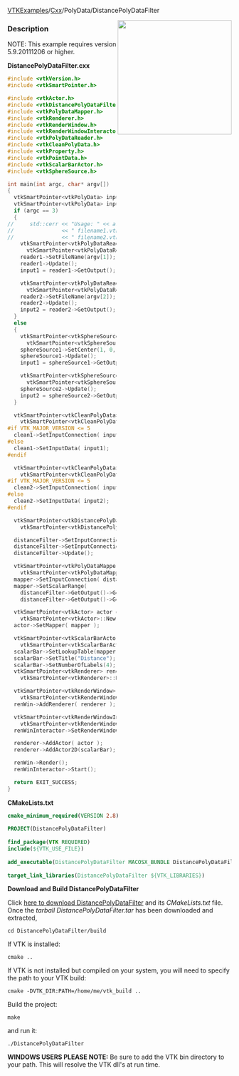 [VTKExamples](Home)/[Cxx](Cxx)/PolyData/DistancePolyDataFilter

<img align="right" src="https://github.com/lorensen/VTKExamples/raw/master/Testing/Baseline/PolyData/TestDistancePolyDataFilter.png" width="256" />

### Description
NOTE: This example requires version 5.9.20111206 or higher.

**DistancePolyDataFilter.cxx**
```c++
#include <vtkVersion.h>
#include <vtkSmartPointer.h>

#include <vtkActor.h>
#include <vtkDistancePolyDataFilter.h>
#include <vtkPolyDataMapper.h>
#include <vtkRenderer.h>
#include <vtkRenderWindow.h>
#include <vtkRenderWindowInteractor.h>
#include <vtkPolyDataReader.h>
#include <vtkCleanPolyData.h>
#include <vtkProperty.h>
#include <vtkPointData.h>
#include <vtkScalarBarActor.h>
#include <vtkSphereSource.h>

int main(int argc, char* argv[])
{
  vtkSmartPointer<vtkPolyData> input1;
  vtkSmartPointer<vtkPolyData> input2;
  if (argc == 3)
  {
//     std::cerr << "Usage: " << argv[0]
//               << " filename1.vtk"
//               << " filename2.vtk" << std::endl;
    vtkSmartPointer<vtkPolyDataReader> reader1 =
      vtkSmartPointer<vtkPolyDataReader>::New();
    reader1->SetFileName(argv[1]);
    reader1->Update();
    input1 = reader1->GetOutput();

    vtkSmartPointer<vtkPolyDataReader> reader2 =
      vtkSmartPointer<vtkPolyDataReader>::New();
    reader2->SetFileName(argv[2]);
    reader2->Update();
    input2 = reader2->GetOutput();
  }
  else
  {
    vtkSmartPointer<vtkSphereSource> sphereSource1 =
      vtkSmartPointer<vtkSphereSource>::New();
    sphereSource1->SetCenter(1, 0, 0);
    sphereSource1->Update();
    input1 = sphereSource1->GetOutput();

    vtkSmartPointer<vtkSphereSource> sphereSource2 =
      vtkSmartPointer<vtkSphereSource>::New();
    sphereSource2->Update();
    input2 = sphereSource2->GetOutput();
  }

  vtkSmartPointer<vtkCleanPolyData> clean1 =
    vtkSmartPointer<vtkCleanPolyData>::New();
#if VTK_MAJOR_VERSION <= 5
  clean1->SetInputConnection( input1->GetProducerPort());
#else
  clean1->SetInputData( input1);
#endif

  vtkSmartPointer<vtkCleanPolyData> clean2 =
    vtkSmartPointer<vtkCleanPolyData>::New();
#if VTK_MAJOR_VERSION <= 5
  clean2->SetInputConnection( input2->GetProducerPort());
#else
  clean2->SetInputData( input2);
#endif

  vtkSmartPointer<vtkDistancePolyDataFilter> distanceFilter =
    vtkSmartPointer<vtkDistancePolyDataFilter>::New();

  distanceFilter->SetInputConnection( 0, clean1->GetOutputPort() );
  distanceFilter->SetInputConnection( 1, clean2->GetOutputPort() );
  distanceFilter->Update();

  vtkSmartPointer<vtkPolyDataMapper> mapper =
    vtkSmartPointer<vtkPolyDataMapper>::New();
  mapper->SetInputConnection( distanceFilter->GetOutputPort() );
  mapper->SetScalarRange(
    distanceFilter->GetOutput()->GetPointData()->GetScalars()->GetRange()[0],
    distanceFilter->GetOutput()->GetPointData()->GetScalars()->GetRange()[1]);

  vtkSmartPointer<vtkActor> actor =
    vtkSmartPointer<vtkActor>::New();
  actor->SetMapper( mapper );

  vtkSmartPointer<vtkScalarBarActor> scalarBar =
    vtkSmartPointer<vtkScalarBarActor>::New();
  scalarBar->SetLookupTable(mapper->GetLookupTable());
  scalarBar->SetTitle("Distance");
  scalarBar->SetNumberOfLabels(4);
  vtkSmartPointer<vtkRenderer> renderer =
    vtkSmartPointer<vtkRenderer>::New();

  vtkSmartPointer<vtkRenderWindow> renWin =
    vtkSmartPointer<vtkRenderWindow>::New();
  renWin->AddRenderer( renderer );

  vtkSmartPointer<vtkRenderWindowInteractor> renWinInteractor =
    vtkSmartPointer<vtkRenderWindowInteractor>::New();
  renWinInteractor->SetRenderWindow( renWin );

  renderer->AddActor( actor );
  renderer->AddActor2D(scalarBar);

  renWin->Render();
  renWinInteractor->Start();

  return EXIT_SUCCESS;
}
```
**CMakeLists.txt**
```cmake
cmake_minimum_required(VERSION 2.8)
 
PROJECT(DistancePolyDataFilter)
 
find_package(VTK REQUIRED)
include(${VTK_USE_FILE})
 
add_executable(DistancePolyDataFilter MACOSX_BUNDLE DistancePolyDataFilter.cxx)
 
target_link_libraries(DistancePolyDataFilter ${VTK_LIBRARIES})
```

**Download and Build DistancePolyDataFilter**

Click [here to download DistancePolyDataFilter](https://github.com/lorensen/VTKWikiExamplesTarballs/raw/master/DistancePolyDataFilter.tar) and its *CMakeLists.txt* file.
Once the *tarball DistancePolyDataFilter.tar* has been downloaded and extracted,
```
cd DistancePolyDataFilter/build 
```
If VTK is installed:
```
cmake ..
```
If VTK is not installed but compiled on your system, you will need to specify the path to your VTK build:
```
cmake -DVTK_DIR:PATH=/home/me/vtk_build ..
```
Build the project:
```
make
```
and run it:
```
./DistancePolyDataFilter
```
**WINDOWS USERS PLEASE NOTE:** Be sure to add the VTK bin directory to your path. This will resolve the VTK dll's at run time.

